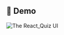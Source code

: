 ## 🌟 **Demo**
![The React_Quiz UI](https://github.com/user-attachments/assets/53ede9a3-89b0-4e8d-b413-43e03ce69804)
